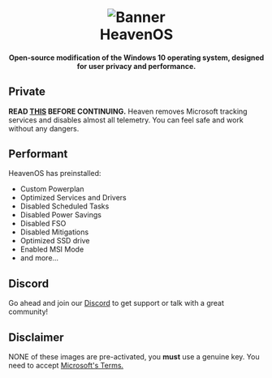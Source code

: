 <h1 align="center">
<img src="https://raw.githubusercontent.com/kryxzz/HeavenOS-ARCHIVED/main/img/banner.jpg" alt="Banner"</img>
  <br>
  HeavenOS
  <br>
</h1>
<h4 align="center"> Open-source modification of the Windows 10 operating system, designed for user privacy and performance. </h4>

<h2> Private </h2>

**READ [THIS](https://github.com/kryxzz/HeavenOS-ARCHIVED/blob/main/README2.md) BEFORE CONTINUING.**
Heaven removes Microsoft tracking services and disables almost all telemetry.
You can feel safe and work without any dangers.

<h2> Performant </h2>

HeavenOS has preinstalled:

- Custom Powerplan
- Optimized Services and Drivers
- Disabled Scheduled Tasks
- Disabled Power Savings
- Disabled FSO
- Disabled Mitigations
- Optimized SSD drive
- Enabled MSI Mode
- and more...

<h2> Discord </h2>

Go ahead and join our [Discord](https://dsc.gg/heavenos) to get support or talk with a great community!

<h2> Disclaimer </h2>

NONE of these images are pre-activated, you **must** use a genuine key.
You need to accept [Microsoft's Terms.](https://www.microsoft.com/en-us/Useterms/Retail/Windows/10/UseTerms_Retail_Windows_10_English.htm)
